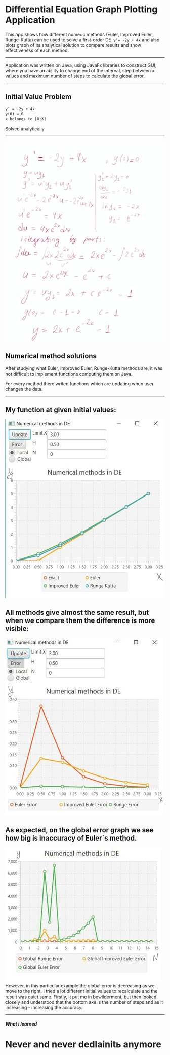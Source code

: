 #   Differential Equation Graph Plotting Application

This app shows how different numeric methods (Euler, Improved Euler, Runge-Kutta) can be used to solve a first-order DE` y'= -2y + 4x` and also plots graph of its analytical solution to compare results and show effectiveness of each method.
***
Application was written on Java, using JavaFx libraries to construct GUI, where you have an ability to change end of the interval, step between x values and maximum number of steps to calculate the global error.
***

## Initial Value Problem

```angular2html
y` = -2y + 4x
y(0) = 0 
x belongs to [0;X]
```
Solved analytically
***
![image](init_value.png)

## Numerical method solutions
After studying what Euler, Improved Euler, Runge-Kutta methods are, it was not difficult to implement functions computing them on Java.

For every method there writen functions which are updating when user changes the data.

***
## My function at given initial values:
![image](graphs.jpg)

## All methods give almost the same result, but when we compare them the difference is more visible:
![image](eeeror.jpg)

## As expected, on the global error graph we see how big is inaccuracy of Euler`s method.
![image](global_errors.jpg)
However, in this particular example the global error is decreasing as we move to the right. I tried a lot different initial values to recalculate and the result was quiet same. Firstly, it put me in bewilderment, but then looked closely and understood that the bottom axe is the number of steps and as it increasing - increasing the accuracy.
>
***
#### *What i learned*
# Never and never dedlainitь anymore
